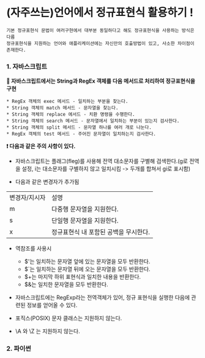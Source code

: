 # (자주쓰는)언어에서 정규표현식 활용하기 !

    기본 정규표현식 문법이 여러구현에서 대부분 동일하다고 해도 정규표현식을 사용하는 방식은 다름
    정규표현식을 지원하는 언어와 애플리케이션에는 자신만의 호출방법이 있고, 사소한 차이점이 존재한다.



### **1. 자바스크립트**

**📌 자바스크립트에서는 String과 RegEx 객체를 다음 메서드로 처리하여 정규표현식을 구현**

    * RegEx 객체의 exec 메서드 - 일치하는 부분을 찾는다.
    * String 객체의 match 메서드 - 문자열을 찾는다.
    * String 객체의 replace 에서드 - 치환 명령을 수행한다.
    * String 객체의 search 메서드 - 문자열에서 일치하는 부분이 있는지 검사한다.
    * String 객체의 split 메서드 - 문자열 하나를 여러 개로 나눈다.
    * RegEx 객체의 test 메서드 - 주어진 문자열이 일치하는지 검사한다.



**❗️ 다음과 같은 주의 사항이 있다.**

* 자바스크립트는 플래그(fleg)를 사용해 전역 대소문자를 구별해 검색한다.(g로 전역을 설정, i는 대소문자를 구별하지 않고 일치시킴 -> 두개를 합쳐서 gi로 표시함)

* 다음과 같은 변경자가 추가됨

|||
|--|--|
|변경자/지시자|설명|
|m|다중행 문자열을 지원한다.|
|s|단일행 문자열을 지원한다.|
|x|정규표현식 내 포함된 공백을 무시한다.|
        
* 역참조를 사용시
    - $'는 일치하는 문자열 앞에 있는 문자열을 모두 반환한다.
    - $`는 일치하는 문자열 뒤에 오는 문자열을 모두 반환한다.
    - $+는 마지막 하위 표현식과 일치한 내용을 반환한다.
    - $&는 일치한 문자열을 모두 반환한다.

* 자바스크립트에는 RegExp라는 전역객체가 있어, 정규 표현식을 실행한 다음에 관련된 정보를 얻어올 수 있다.

* 포직스(POSIX) 문자 클래스는 지원하지 않는다.

* \A 와 \Z 는 지원하지 않는다.



### **2. 파이썬**
